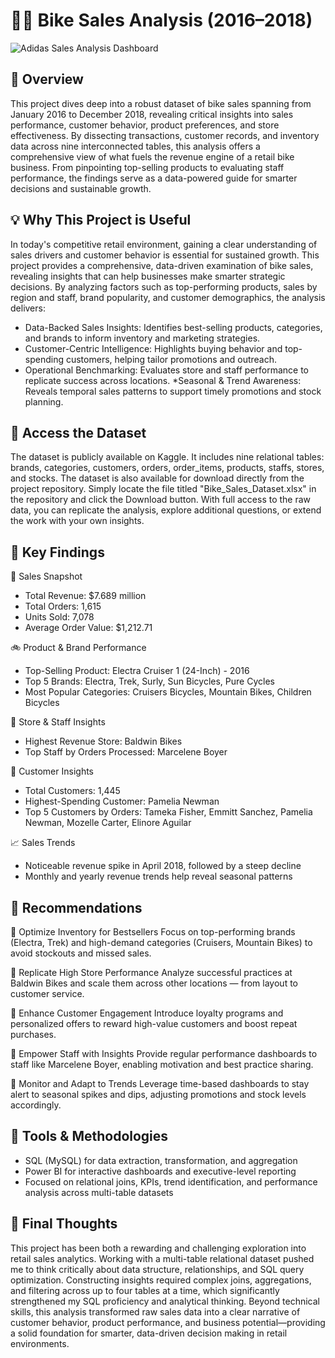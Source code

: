 # 🚴‍♂️ Bike Sales Analysis (2016–2018)
![Adidas Sales Analysis Dashboard](https://github.com/user-attachments/assets/8862ca9c-941e-4fa2-8104-0f4db483f1a9)

## 🧭 Overview

 This project dives deep into a robust dataset of bike sales spanning from January 2016 to December 2018, revealing critical insights into sales performance, customer behavior, product preferences, and store effectiveness. By dissecting transactions, customer records, and inventory data across nine interconnected tables, this analysis offers a comprehensive view of what fuels the revenue engine of a retail bike business. From pinpointing top-selling products to evaluating staff performance, the findings serve as a data-powered guide for smarter decisions and sustainable growth.

## 💡 Why This Project is Useful

In today's competitive retail environment, gaining a clear understanding of sales drivers and customer behavior is essential for sustained growth. This project provides a comprehensive, data-driven examination of bike sales, revealing insights that can help businesses make smarter strategic decisions. By analyzing factors such as top-performing products, sales by region and staff, brand popularity, and customer demographics, the analysis delivers:

* Data-Backed Sales Insights: Identifies best-selling products, categories, and brands to inform inventory and marketing strategies.
* Customer-Centric Intelligence: Highlights buying behavior and top-spending customers, helping tailor promotions and outreach.
* Operational Benchmarking: Evaluates store and staff performance to replicate success across locations.
*Seasonal & Trend Awareness: Reveals temporal sales patterns to support timely promotions and stock planning.

## 📂 Access the Dataset

The dataset is publicly available on Kaggle. It includes nine relational tables: brands, categories, customers, orders, order_items, products, staffs, stores, and stocks. The dataset is also available for download directly from the project repository. Simply locate the file titled "Bike_Sales_Dataset.xlsx" in the repository and click the Download button. With full access to the raw data, you can replicate the analysis, explore additional questions, or extend the work with your own insights.

## 📌 Key Findings

🔢 Sales Snapshot
- Total Revenue: $7.689 million
- Total Orders: 1,615
- Units Sold: 7,078
- Average Order Value: $1,212.71

🚲 Product & Brand Performance
- Top-Selling Product: Electra Cruiser 1 (24-Inch) - 2016
- Top 5 Brands: Electra, Trek, Surly, Sun Bicycles, Pure Cycles
- Most Popular Categories: Cruisers Bicycles, Mountain Bikes, Children Bicycles

🏬 Store & Staff Insights
- Highest Revenue Store: Baldwin Bikes
- Top Staff by Orders Processed: Marcelene Boyer

👥 Customer Insights
- Total Customers: 1,445
- Highest-Spending Customer: Pamelia Newman
- Top 5 Customers by Orders: Tameka Fisher, Emmitt Sanchez, Pamelia Newman, Mozelle Carter, Elinore Aguilar

📈 Sales Trends
- Noticeable revenue spike in April 2018, followed by a steep decline
- Monthly and yearly revenue trends help reveal seasonal patterns

## 🚀 Recommendations

📌 Optimize Inventory for Bestsellers
Focus on top-performing brands (Electra, Trek) and high-demand categories (Cruisers, Mountain Bikes) to avoid stockouts and missed sales.

📌 Replicate High Store Performance
Analyze successful practices at Baldwin Bikes and scale them across other locations — from layout to customer service.

📌 Enhance Customer Engagement
Introduce loyalty programs and personalized offers to reward high-value customers and boost repeat purchases.

📌 Empower Staff with Insights
Provide regular performance dashboards to staff like Marcelene Boyer, enabling motivation and best practice sharing.

📌 Monitor and Adapt to Trends
Leverage time-based dashboards to stay alert to seasonal spikes and dips, adjusting promotions and stock levels accordingly.

## 🔧 Tools & Methodologies
- SQL (MySQL) for data extraction, transformation, and aggregation
- Power BI for interactive dashboards and executive-level reporting
- Focused on relational joins, KPIs, trend identification, and performance analysis across multi-table datasets

## 🎯 Final Thoughts

This project has been both a rewarding and challenging exploration into retail sales analytics. Working with a multi-table relational dataset pushed me to think critically about data structure, relationships, and SQL query optimization. Constructing insights required complex joins, aggregations, and filtering across up to four tables at a time, which significantly strengthened my SQL proficiency and analytical thinking. Beyond technical skills, this analysis transformed raw sales data into a clear narrative of customer behavior, product performance, and business potential—providing a solid foundation for smarter, data-driven decision making in retail environments.
